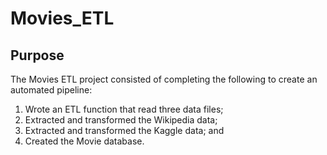 # Movies_ETL

## Purpose
The Movies ETL project consisted of completing the following to create an automated pipeline:
  1. Wrote an ETL function that read three data files;
  2. Extracted and transformed the Wikipedia data;
  3. Extracted and transformed the Kaggle data; and
  4. Created the Movie database. 
